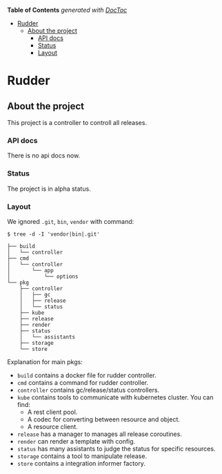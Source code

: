 <!-- START doctoc generated TOC please keep comment here to allow auto update -->
<!-- DON'T EDIT THIS SECTION, INSTEAD RE-RUN doctoc TO UPDATE -->
**Table of Contents**  *generated with [DocToc](https://github.com/thlorenz/doctoc)*

- [Rudder](#rudder)
  - [About the project](#about-the-project)
    - [API docs](#api-docs)
    - [Status](#status)
    - [Layout](#layout)

<!-- END doctoc generated TOC please keep comment here to allow auto update -->

# Rudder

## About the project

This project is a controller to controll all releases.

### API docs

There is no api docs now.

### Status

The project is in alpha status.

### Layout

We ignored `.git`, `bin`, `vendor` with command:
```
$ tree -d -I 'vendor|bin|.git'
```

```
├── build
│   └── controller
├── cmd
│   └── controller
│       └── app
│           └── options
└── pkg
    ├── controller
    │   ├── gc
    │   ├── release
    │   └── status
    ├── kube
    ├── release
    ├── render
    ├── status
    │   └── assistants
    ├── storage
    └── store
```

Explanation for main pkgs:

- `build` contains a docker file for rudder controller.
- `cmd` contains a command for rudder controller.
- `controller` contains gc/release/status controllers.
- `kube` contains tools to communicate with kubernetes cluster. You can find:
  - A rest client pool.
  - A codec for converting between resource and object.
  - A resource client.
- `release` has a manager to manages all release coroutines.
- `render` can render a template with config.
- `status` has many assistants to judge the status for specific resources.
- `storage` contains a tool to manipulate release.
- `store` contains a integration informer factory.

